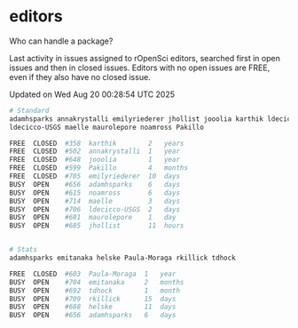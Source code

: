 # editors

Who can handle a package?

Last activity in issues assigned to rOpenSci editors, searched first in open
issues and then in closed issues. Editors with no open issues are FREE, even if
they also have no closed issue.


Updated on Wed Aug 20 00:28:54 UTC 2025

```bash
# Standard
adamhsparks annakrystalli emilyriederer jhollist jooolia karthik ldecicco
ldecicco-USGS maelle maurolepore noamross Pakillo

FREE  CLOSED  #358  karthik        2   years
FREE  CLOSED  #502  annakrystalli  1   year
FREE  CLOSED  #648  jooolia        1   year
FREE  CLOSED  #599  Pakillo        4   months
FREE  CLOSED  #705  emilyriederer  10  days
BUSY  OPEN    #656  adamhsparks    6   days
BUSY  OPEN    #615  noamross       6   days
BUSY  OPEN    #714  maelle         3   days
BUSY  OPEN    #706  ldecicco-USGS  2   days
BUSY  OPEN    #681  maurolepore    1   day
BUSY  OPEN    #685  jhollist       11  hours


# Stats
adamhsparks emitanaka helske Paula-Moraga rkillick tdhock

FREE  CLOSED  #603  Paula-Moraga  1   year
BUSY  OPEN    #704  emitanaka     2   months
BUSY  OPEN    #692  tdhock        1   month
BUSY  OPEN    #709  rkillick      15  days
BUSY  OPEN    #688  helske        11  days
BUSY  OPEN    #656  adamhsparks   6   days
```
